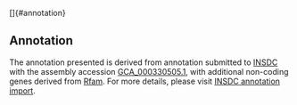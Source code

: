 []{#annotation}

Annotation
----------

The annotation presented is derived from annotation submitted to
[INSDC](http://www.insdc.org) with the assembly accession
[GCA\_000330505.1](http://www.ebi.ac.uk/ena/data/view/GCA_000330505.1),
with additional non-coding genes derived from
[Rfam](http://rfam.xfam.org/). For more details, please visit [INSDC
annotation
import](http://ensemblgenomes.org/info/data/insdc_annotation).
